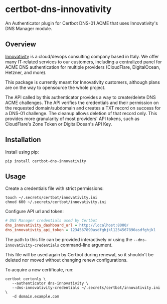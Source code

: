 # certbot-dns-innovativity

An Authenticator plugin for Certbot DNS-01 ACME that uses Innovativity's DNS Manager module.

## Overview

[Innovativity](https://innovativity.io) is a cloud/devops consulting company based in Italy. We offer many
IT-related services to our customers, including a centralized panel for ACME DNS authentication for multiple
providers (CloudFlare, DigitalOcean, Hetzner, and more).

This package is currently meant for Innovativity customers, although plans are on the way to opensource the whole
project.

The API called by this authenticator provides a way to create/delete DNS ACME challenges. The API verifies the
credentials and their permission on the requested domain/subdomain and creates a TXT record on success for a
DNS-01 challenge. The cleanup allows deletion of that record only.
This provides more granularity of most providers' API tokens, such as CloudFlare's Zone Token or DigitalOcean's API Key.


## Installation

Install using pip:

```
pip install certbot-dns-innovativity
```


## Usage

Create a credentials file with strict permissions:

```
touch ~/.secrets/certbot/innovativity.ini
chmod 600 ~/.secrets/certbot/innovativity.ini
```

Configure API url and token:

```ini
# DNS Manager credentials used by Certbot
dns_innovativity_dashboard_url = http://localhost:8000/
dns_innovativity_api_token = 1234567890asdfghjkl1234567890asdfghjkl
```

The path to this file can be provided interactively or using the `--dns-innovativity-credentials` command-line argument.

This file will be used again by Certbot during renewal, so it shouldn't be deleted nor moved without changing renew configurations.

To acquire a new certificate, run:

```
certbot certonly \
   --authenticator dns-innovativity \
   --dns-innovativity-credentials ~/.secrets/certbot/innovativity.ini \
   -d domain.example.com
```
